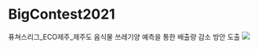 # BigContest2021
퓨쳐스리그_ECO제주_제주도 음식물 쓰레기양 예측을 통한 배출량 감소 방안 도출
<img src="https://user-images.githubusercontent.com/68985625/133771000-08a4c65d-f59c-4e81-b30d-11b82d9eb707.jpg">
